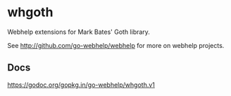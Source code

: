 # whgoth

Webhelp extensions for Mark Bates' Goth library.

See http://github.com/go-webhelp/webhelp for more on webhelp projects.

## Docs

https://godoc.org/gopkg.in/go-webhelp/whgoth.v1
